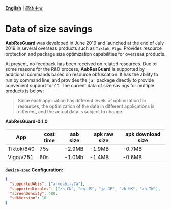 **[English](DATA.md)** | [简体中文](../zh-cn/DATA.md)

# Data of size savings
**AabResGuard** was developed in June 2019 and launched at the end of July 2019 in several overseas products such as `Tiktok`, `Vigo`.
Provides resource protection and package size optimization capabilities for overseas products.

At present, no feedback has been received on related resources. Due to some reasons for the R&D process, **AabResGuard** is supported by additional commands based on resource obfuscation.
It has the ability to run by command line, and provides the `jar` package directly to provide convenient support for `CI`.
The current data of size savings for multiple products is below: 

>Since each application has different levels of optimization for resources, the optimization of the data in different applications is different, and the actual data is subject to change.

**AabResGuard-0.1.0**

|App|cost time|aab size|apk raw size|apk download size|
|---|-------|--------|-------------|----------------|
|Tiktok/840|75s|-2.9MB|-1.9MB|-0.7MB|
|Vigo/v751|60s|-1.0Mb|-1.4MB|-0.6MB|


**`device-spec` Configuration:**
```json
{
  "supportedAbis": ["armeabi-v7a"],
  "supportedLocales": ["zh-CN", "en-US", "ja-JP", "zh-HK", "zh-TW"],
  "screenDensity": 480,
  "sdkVersion": 16
}
```
